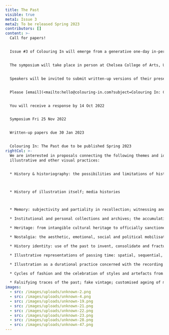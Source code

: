 ```yaml
---
title: The Past
visible: true
meta1: Issue 3
meta2: To be released Spring 2023
contributors: []
content: >-
  Call for papers!


  Issue #3 of Colouring In will emerge from a generative one-day in-person symposium in November 2022. Colouring In: The Past is concerned with illustrative strategies that unearth, activate and re-position our relationship to the past. We invite paper or panel proposals on relevant topics, including, but not limited to the themes below. One panel within the day’s schedule will be comprised of papers arising from this call. We are keen to extend the invitation to non-illustrators whose research is concerned with the creation and use of images (and other visual matter) in relation to the past. 


  The symposium will take place in person at Chelsea College of Arts, UAL, London, UK. We are happy to consider online presentations if travel is not possible for individual speakers, but we very much encourage on-site attendance in order to fully participate in the discussion.


  Speakers will be invited to submit written-up versions of their presentations for inclusion in Issue #3 of Colouring In.


  Please [email](<mailto:hello@colouring-in.com?subject=Colouring In: Call for papers (The Past)>) Abstract proposals of 300 words by 30 Sept 2022


  You will receive a response by 14 Oct 2022


  Symposium Fri 25 Nov 2022


  Written-up papers due 30 Jan 2023


  Colouring In: The Past due to be published Spring 2023
rightCol: >-
  We are interested in proposals connecting the following themes and ideas to
  illustrative and other visual practices:


  * History & historiography: the possibilities and limitations of historiographic methods; creative approaches to historiographic bias and positionality; augmentation and fabulation, inversion and reinvention of archival documents; counter archives



  * History of illustration itself; media histories



  * Memory: subjectivity and partiality in recollection; witnessing and testimony; processes of collective memorialisation and remembrance 

  * Institutional and personal collections and archives; the accumulation of artefacts and trinkets

  * Heritage: from intangible cultural heritage to officially sanctioned and nationally celebrated manifestations; the heritage industry; the gift shop & the public-engagement workshop

  * Nostalgia: the aesthetic, emotional, social and political mobilisation of materials from the past 

  * History identity: use of the past to invent, consolidate and fracture communities

  * Illustrative representations of passing time: spatial, sequential, temporal

  * Illustration as a durational practice concerned with the recording of time

  * Cycles of fashion and the celebration of styles and artefacts from the past; sentimentality; postmodern parody and pastiche; retrofuturism

  * Falsifying traces of the past; fake vintage; customised ageing of materials and representations
images:
  - src: /images/uploads/unknown-2.png
  - src: /images/uploads/unknown-4.png
  - src: /images/uploads/unknown-19.png
  - src: /images/uploads/unknown-21.png
  - src: /images/uploads/unknown-22.png
  - src: /images/uploads/unknown-23.png
  - src: /images/uploads/unknown-28.png
  - src: /images/uploads/unknown-47.png
---
```

